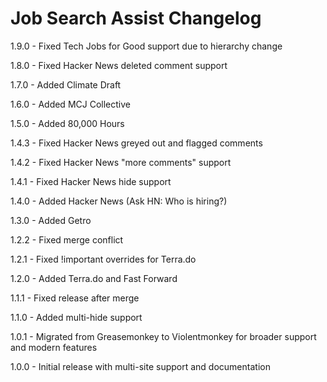 # Job Search Assist Changelog
1.9.0 - Fixed Tech Jobs for Good support due to hierarchy change

1.8.0 - Fixed Hacker News deleted comment support

1.7.0 - Added Climate Draft

1.6.0 - Added MCJ Collective

1.5.0 - Added 80,000 Hours

1.4.3 - Fixed Hacker News greyed out and flagged comments

1.4.2 - Fixed Hacker News "more comments" support

1.4.1 - Fixed Hacker News hide support

1.4.0 - Added Hacker News (Ask HN: Who is hiring?)

1.3.0 - Added Getro

1.2.2 - Fixed merge conflict

1.2.1 - Fixed !important overrides for Terra.do

1.2.0 - Added Terra.do and Fast Forward

1.1.1 - Fixed release after merge

1.1.0 - Added multi-hide support

1.0.1 - Migrated from Greasemonkey to Violentmonkey for broader support and modern features

1.0.0 - Initial release with multi-site support and documentation
